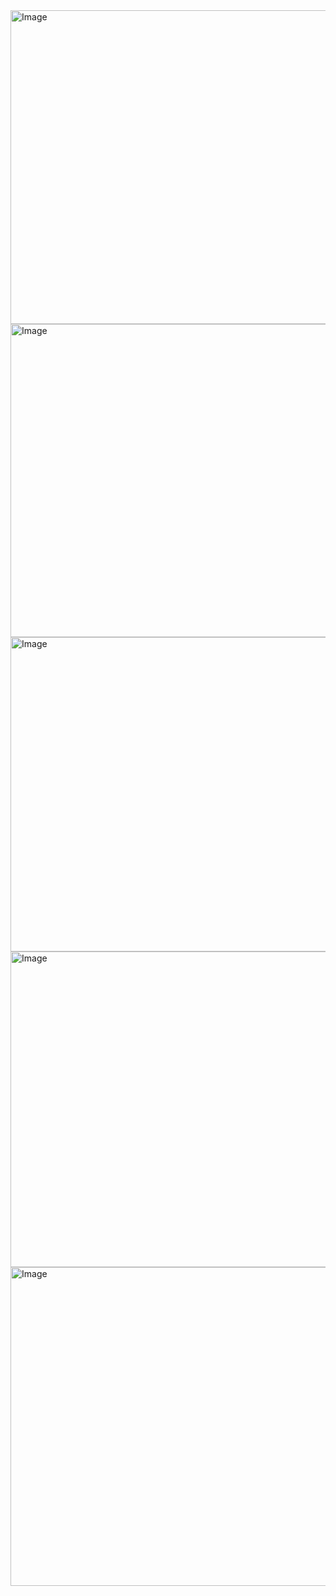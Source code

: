 <img width="900" height="502" alt="Image" src="https://github.com/user-attachments/assets/bdf5b7bb-5041-472c-82ef-b689c99f45d1" />
<img width="893" height="501" alt="Image" src="https://github.com/user-attachments/assets/0f902d95-4e83-49f9-a56d-1b92af1ea23b" />
<img width="880" height="503" alt="Image" src="https://github.com/user-attachments/assets/0b6a22fd-0f45-4ace-9691-21bd18782d27" />
<img width="895" height="505" alt="Image" src="https://github.com/user-attachments/assets/c2e230a3-1010-4450-94d4-d8144d68e2d5" />
<img width="895" height="510" alt="Image" src="https://github.com/user-attachments/assets/b5644097-841b-471c-a95d-b7b42dd5daa7" />
